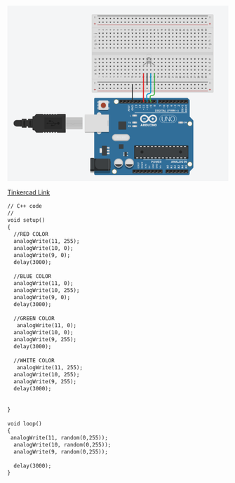 
![ckt](https://github.com/jineshkjose/Arduino/blob/main/imgs/RGB%20LED.png)

[Tinkercad Link](https://www.tinkercad.com/embed/li7Vjhd9cQi?editbtn=1)

~~~
// C++ code
//
void setup()
{
  //RED COLOR
  analogWrite(11, 255);
  analogWrite(10, 0);
  analogWrite(9, 0);  
  delay(3000);
  
  //BLUE COLOR
  analogWrite(11, 0);
  analogWrite(10, 255);
  analogWrite(9, 0);  
  delay(3000);
  
  //GREEN COLOR
   analogWrite(11, 0);
  analogWrite(10, 0);
  analogWrite(9, 255);  
  delay(3000);
  
  //WHITE COLOR
   analogWrite(11, 255);
  analogWrite(10, 255);
  analogWrite(9, 255);  
  delay(3000);
  
  
}

void loop()
{
 analogWrite(11, random(0,255));
  analogWrite(10, random(0,255));
  analogWrite(9, random(0,255));
  
  delay(3000);
}
~~~
